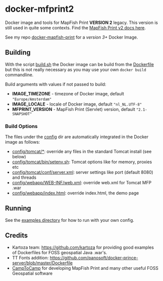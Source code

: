 # docker-mfprint2

Docker image and tools for MapFish Print **VERSION 2** legacy.
This version is still used in quite some contexts. Find the [MapFish Print v2 docs here](http://www.mapfish.org/doc/print/).

See my repo [docker-mapfish-print](https://github.com/justb4/docker-mapfish-print) for 
a *version 3+* Docker Image.

## Building

With the script [build.sh](build.sh) the Docker image can be build
from the [Dockerfile](Dockerfile) but this is not really necessary as
you may use your own ``docker build`` commandline.

Build arguments with values if not passed to build:

- **IMAGE_TIMEZONE** - timezone of Docker image, default ``"Europe/Amsterdam"``
- **IMAGE_LOCALE** - locale of Docker image, default ``"nl_NL.UTF-8"``
- **MFPRINT_VERSION** - MapFish Print (Servlet) version, default ``"2.1-SNAPSHOT"``

### Build Options

The files under the  [config](config) dir are automatically integrated in the Docker image as follows:

- [config/tomcat/*](config/tomcat): override any files in the standard Tomcat install (see below)
- [config/tomcat/bin/setenv.sh](config/tomcat/bin/setenv.sh): Tomcat options like for memory, proxies etc
- [config/tomcat/conf/server.xml](config/tomcat/bin/setenv.sh): server settings like port (default 8080) and threads
- [config/webapp/WEB-INF/web.xml](config/webapp/WEB-INF/web.xml): override web.xml for Tomcat MFP .war
- [config/webapp/index.html](config/webapp/index.html): override index.html, the demo page

## Running

See the [examples directory](examples) for how to run with your own config.

## Credits

* Kartoza team: https://github.com/kartoza for providing good examples of Dockerfiles for FOSS geospatial Java .war's.
* TT Fonts addition: https://github.com/panosoft/docker-prince-server/blob/master/Dockerfile
* [CampToCamp](https://www.camptocamp.com/) for developing MapFish Print and many other useful FOSS Geospatial software
